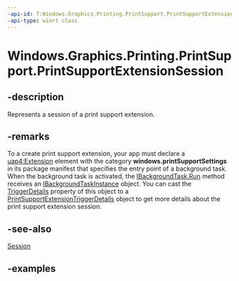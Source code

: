 ```yaml
---
-api-id: T:Windows.Graphics.Printing.PrintSupport.PrintSupportExtensionSession
-api-type: winrt class
---
```


# Windows.Graphics.Printing.PrintSupport.PrintSupportExtensionSession

<!--
public sealed class PrintSupportExtensionSession
-->

## -description

Represents a session of a print support extension.

## -remarks

To a create print support extension, your app must declare a [uap4:Extension](/uwp/schemas/appxpackage/uapmanifestschema/element-uap4-extension) element with the category **windows.printSupportSettings** in its package manifest that specifies the entry point of a background task. When the background task is activated, the [IBackgroundTask.Run](/uwp/api/windows.applicationmodel.background.ibackgroundtask.run) method receives an [IBackgroundTaskInstance](/uwp/api/windows.applicationmodel.background.ibackgroundtaskinstance) object. You can cast the [TriggerDetails](windows.applicationmodel.background.ibackgroundtaskinstance.triggerdetails) property of this object to a [PrintSupportExtensionTriggerDetails](printsupportextensiontriggerdetails.md) object to get more details about the print support extension session.

## -see-also

[Session](printsupportextensiontriggerdetails_session.md)

## -examples


